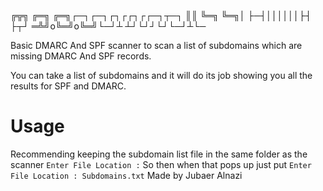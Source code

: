 
                                                                                  

╔╦╗ ╔═╗ ╔═╗┌─┐┌─┐┌┐┌┌┐┌┌─┐┬─┐
 ║║ ╚═╗ ╚═╗│  ├─┤││││││├┤ ├┬┘
═╩╝o╚═╝o╚═╝└─┘┴ ┴┘└┘┘└┘└─┘┴└─


Basic DMARC And SPF scanner to scan a list of subdomains which are missing DMARC And SPF records.

You can take a list of subdomains and it will do its job showing you all the results for SPF and DMARC.

# Usage

Recommending keeping the subdomain list file in the same folder as the scanner
```Enter File Location :```
So then when that pops up just put
```Enter File Location : Subdomains.txt```
Made by Jubaer Alnazi
